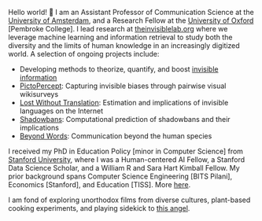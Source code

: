Hello world! 👋 I am an Assistant Professor of Communication Science at the [University of Amsterdam](https://www.uva.nl/en/profile/k/h/s.khanna/s.khanna.html), and a Research Fellow at the [University of Oxford](https://www.pmb.ox.ac.uk/person/dr-saurabh-khanna) [Pembroke College]. I lead research at [theinvisiblelab.org](https://theinvisiblelab.org/) where we leverage machine learning and information retrieval to study both the diversity and the limits of human knowledge in an increasingly digitized world. A selection of ongoing projects include:

- Developing methods to theorize, quantify, and boost [invisible information](https://theinvisiblelab.org/)
- [PictoPercept](https://pictopercept.streamlit.app/): Capturing invisible biases through pairwise visual wikisurveys
- [Lost Without Translation](https://invisiblelang.streamlit.app/): Estimation and implications of invisible languages on the Internet
- [Shadowbans](https://github.com/theinvisiblelab/shadowbans): Computational prediction of shadowbans and their implications
- [Beyond Words](https://theinvisiblelab.org/): Communication beyond the human species

I received my PhD in Education Policy [minor in Computer Science] from [Stanford University](https://www.stanford.edu/), where I was a Human-centered AI Fellow, a Stanford Data Science Scholar, and a William R and Sara Hart Kimball Fellow. My prior background spans Computer Science Engineering [BITS Pilani], Economics [Stanford], and Education [TISS]. More <a href="https://saurabh-khanna.github.io/assets/pdf/CV_Saurabh_Khanna.pdf" target="_blank">here</a>.

I am fond of exploring unorthodox films from diverse cultures, plant-based cooking experiments, and playing sidekick to <a href="https://saurabh-khanna.github.io/assets/img/coffee.jpeg" target="_blank">this angel</a>.
